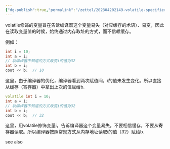 ```yaml
---
{"dg-publish":true,"permalink":"/zettel/202304202149-volatile-specifier/","title":202304202149,"tags":["cpp","c++","specifier","volatile"]}
---
```



volatile修饰的变量旨在告诉编译器这个变量易失（对应缓存的术语）、易变，因此在读取变量值的时候，始终通过内存取址的方式，而不信赖缓存。

例如：

```cpp
int i = 10;
int a = i;
// 以编译器不知道的方式改变i的值为32
int b = i;
cout << b;  // 10
```

这里，由于编译器的优化，编译器看到两次赋值间，i的值未发生变化。所以直接从缓存（寄存器）中拿出上次的值赋给b.

```cpp
volatile int i = 10;
int a = i;
// 以编译器不知道的方式改变i的值为32
int b = i;
cout << b;  // 32
```

这里，用volatile修饰变量i，告诉编译器这个变量易失，不要相信缓存，不要从寄存器读取。所以编译器按照常规方式从内存地址读取i的值（32）赋给b.

see also